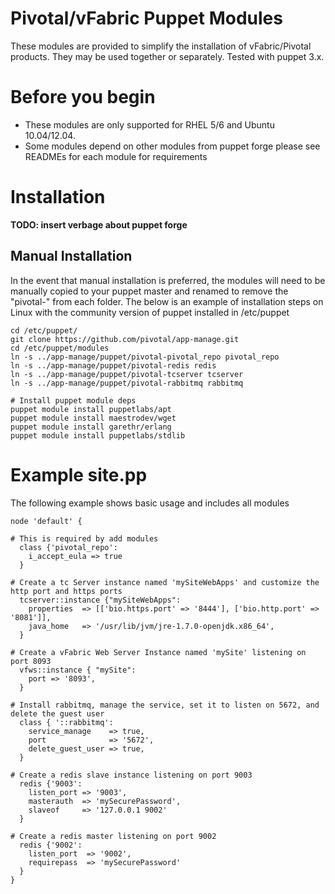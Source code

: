 # Pivotal/vFabric Puppet Modules

These modules are provided to simplify the installation of vFabric/Pivotal products.  They may be used together or separately. Tested with puppet 3.x.

# Before you begin

 * These modules are only supported for RHEL 5/6 and Ubuntu 10.04/12.04.
 * Some modules depend on other modules from puppet forge please see READMEs for each module for requirements 

# Installation 

**TODO: insert verbage about puppet forge**

## Manual Installation

In the event that manual installation is preferred, the modules will need to be manually copied to your puppet master and renamed to remove the "pivotal-" from each folder. The below is an example of
installation steps on Linux with the community version of puppet installed in /etc/puppet

```
cd /etc/puppet/
git clone https://github.com/pivotal/app-manage.git
cd /etc/puppet/modules
ln -s ../app-manage/puppet/pivotal-pivotal_repo pivotal_repo
ln -s ../app-manage/puppet/pivotal-redis redis
ln -s ../app-manage/puppet/pivotal-tcserver tcserver
ln -s ../app-manage/puppet/pivotal-rabbitmq rabbitmq

# Install puppet module deps
puppet module install puppetlabs/apt
puppet module install maestrodev/wget
puppet module install garethr/erlang
puppet module install puppetlabs/stdlib

```

# Example site.pp

The following example shows basic usage and includes all modules

```puppet
node 'default' {
  
# This is required by add modules
  class {'pivotal_repo':
    i_accept_eula => true
  }

# Create a tc Server instance named 'mySiteWebApps' and customize the http port and https ports
  tcserver::instance {"mySiteWebApps":
    properties  => [['bio.https.port' => '8444'], ['bio.http.port' => '8081']],
    java_home   => '/usr/lib/jvm/jre-1.7.0-openjdk.x86_64',
  }

# Create a vFabric Web Server Instance named 'mySite' listening on port 8093
  vfws::instance { "mySite":
    port => '8093',
  }

# Install rabbitmq, manage the service, set it to listen on 5672, and delete the guest user
  class { '::rabbitmq':
    service_manage    => true,
    port              => '5672',
    delete_guest_user => true,
  }

# Create a redis slave instance listening on port 9003
  redis {'9003':
    listen_port => '9003',
    masterauth  => 'mySecurePassword',
    slaveof     => '127.0.0.1 9002'
  }

# Create a redis master listening on port 9002
  redis {'9002':
    listen_port  => '9002',
    requirepass  => 'mySecurePassword'
  }
}

```

